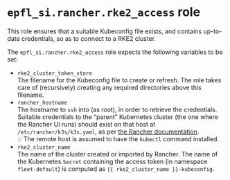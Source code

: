 # `epfl_si.rancher.rke2_access` role

This role ensures that a suitable Kubeconfig file exists, and contains up-to-date credentials, so as to connect to a RKE2 cluster.

The `epfl_si.rancher.rke2_access` role expects the following variables to be set:

- `rke2_cluster_token_store` <br/> The filename for the Kubeconfig file to create or refresh. The role takes care of (recursively) creating any required directories above this filename.
- `rancher_hostname` <br/> The hostname to `ssh` into (as root), in order to retrieve the credentials. Suitable credentials to the “parent” Kubernetes cluster (the one where the Rancher UI runs) should exist on that host at `/etc/rancher/k3s/k3s.yaml`, as per [the Rancher documentation](https://ranchermanager.docs.rancher.com/how-to-guides/new-user-guides/kubernetes-cluster-setup/k3s-for-rancher#3-save-and-start-using-the-kubeconfig-file). <br/> 💡 The remote host is assumed to have the `kubectl` command installed.
- `rke2_cluster_name` <br/> The name of the cluster created or imported by Rancher. The name of the Kubernetes `Secret` containing the access token (in namespace `fleet-default`) is computed as `{{ rke2_cluster_name }}-kubeconfig`.
